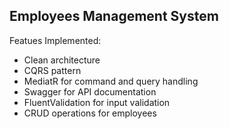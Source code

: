 ## Employees Management System

Featues Implemented:

* Clean architecture
* CQRS pattern
* MediatR for command and query handling
* Swagger for API documentation
* FluentValidation for input validation
* CRUD operations for employees